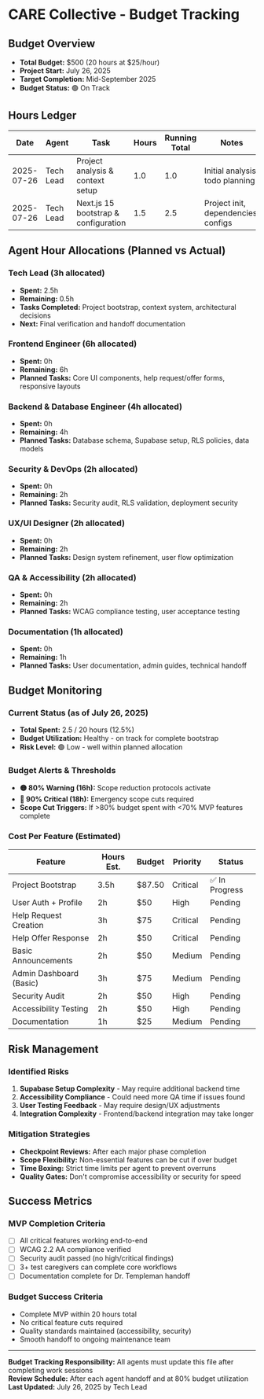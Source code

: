 # CARE Collective - Budget Tracking

## Budget Overview
- **Total Budget:** $500 (20 hours at $25/hour)
- **Project Start:** July 26, 2025
- **Target Completion:** Mid-September 2025
- **Budget Status:** 🟢 On Track

## Hours Ledger
| Date | Agent | Task | Hours | Running Total | Notes |
|------|-------|------|-------|---------------|-------|
| 2025-07-26 | Tech Lead | Project analysis & context setup | 1.0 | 1.0 | Initial analysis, todo planning |
| 2025-07-26 | Tech Lead | Next.js 15 bootstrap & configuration | 1.5 | 2.5 | Project init, dependencies, configs |

## Agent Hour Allocations (Planned vs Actual)

### Tech Lead (3h allocated)
- **Spent:** 2.5h
- **Remaining:** 0.5h
- **Tasks Completed:** Project bootstrap, context system, architectural decisions
- **Next:** Final verification and handoff documentation

### Frontend Engineer (6h allocated)
- **Spent:** 0h
- **Remaining:** 6h
- **Planned Tasks:** Core UI components, help request/offer forms, responsive layouts

### Backend & Database Engineer (4h allocated)
- **Spent:** 0h  
- **Remaining:** 4h
- **Planned Tasks:** Database schema, Supabase setup, RLS policies, data models

### Security & DevOps (2h allocated)
- **Spent:** 0h
- **Remaining:** 2h
- **Planned Tasks:** Security audit, RLS validation, deployment security

### UX/UI Designer (2h allocated)
- **Spent:** 0h
- **Remaining:** 2h
- **Planned Tasks:** Design system refinement, user flow optimization

### QA & Accessibility (2h allocated)  
- **Spent:** 0h
- **Remaining:** 2h
- **Planned Tasks:** WCAG compliance testing, user acceptance testing

### Documentation (1h allocated)
- **Spent:** 0h
- **Remaining:** 1h
- **Planned Tasks:** User documentation, admin guides, technical handoff

## Budget Monitoring

### Current Status (as of July 26, 2025)
- **Total Spent:** 2.5 / 20 hours (12.5%)
- **Budget Utilization:** Healthy - on track for complete bootstrap
- **Risk Level:** 🟢 Low - well within planned allocation

### Budget Alerts & Thresholds
- **🟡 80% Warning (16h):** Scope reduction protocols activate
- **🔴 90% Critical (18h):** Emergency scope cuts required
- **Scope Cut Triggers:** If >80% budget spent with <70% MVP features complete

### Cost Per Feature (Estimated)
| Feature | Hours Est. | Budget | Priority | Status |
|---------|------------|--------|----------|--------|
| Project Bootstrap | 3.5h | $87.50 | Critical | ✅ In Progress |
| User Auth + Profile | 2h | $50 | High | Pending |
| Help Request Creation | 3h | $75 | Critical | Pending |
| Help Offer Response | 2h | $50 | Critical | Pending |
| Basic Announcements | 2h | $50 | Medium | Pending |
| Admin Dashboard (Basic) | 3h | $75 | Medium | Pending |
| Security Audit | 2h | $50 | High | Pending |
| Accessibility Testing | 2h | $50 | High | Pending |
| Documentation | 1h | $25 | Medium | Pending |

## Risk Management

### Identified Risks
1. **Supabase Setup Complexity** - May require additional backend time
2. **Accessibility Compliance** - Could need more QA time if issues found
3. **User Testing Feedback** - May require design/UX adjustments
4. **Integration Complexity** - Frontend/backend integration may take longer

### Mitigation Strategies
- **Checkpoint Reviews:** After each major phase completion
- **Scope Flexibility:** Non-essential features can be cut if over budget
- **Time Boxing:** Strict time limits per agent to prevent overruns
- **Quality Gates:** Don't compromise accessibility or security for speed

## Success Metrics

### MVP Completion Criteria
- [ ] All critical features working end-to-end
- [ ] WCAG 2.2 AA compliance verified
- [ ] Security audit passed (no high/critical findings)
- [ ] 3+ test caregivers can complete core workflows
- [ ] Documentation complete for Dr. Templeman handoff

### Budget Success Criteria
- Complete MVP within 20 hours total
- No critical feature cuts required
- Quality standards maintained (accessibility, security)
- Smooth handoff to ongoing maintenance team

---

**Budget Tracking Responsibility:** All agents must update this file after completing work sessions  
**Review Schedule:** After each agent handoff and at 80% budget utilization  
**Last Updated:** July 26, 2025 by Tech Lead